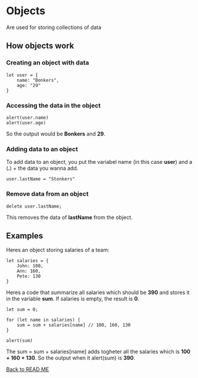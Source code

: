 # Objects
Are used for storing collections of data

## How objects work
### Creating an object with data

```
let user = {
    name: "Bonkers",
    age: "29"
}
```

### Accessing the data in the object

```
alert(user.name)
alert(user.age)
```

So the output would be **Bonkers** and **29**.

### Adding data to an object
To add data to an object, you put the variabel name (in this case **user**) and a (**.**) + the data you wanna add.
```
user.lastName = "Stonkers"
```
### Remove data from an object

```
delete user.lastName;
```

This removes the data of **lastName** from the object.

## Examples
Heres an object storing salaries of a team:

```
let salaries = {
    John: 100,
    Ann: 160,
    Pete: 130
}
```

Heres a code that summarize all salaries which should be **390** and stores it in the variable **sum**. If salaries is empty, the result is **0**.

```
let sum = 0;

for (let name in salaries) {
    sum = sum + salaries[name] // 100, 160, 130
}

alert(sum)
```

The sum = sum + salaries[name] adds togheter all the salaries which is **100 + 160 + 130**. So the output when it alert(sum) is **390**.

[Back to READ ME](README.md)
